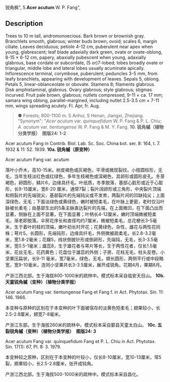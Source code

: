锐角枫",
5.**Acer acutum** W. P. Fang",

## Description
Trees to 10 m tall, andromonoecious. Bark brown or brownish gray. Branchlets smooth, glabrous; winter buds brown, ovoid; scales 6, margin ciliate. Leaves deciduous; petiole 4-12 cm, puberulent near apex when young, glabrescent; leaf blade adaxially dark green, ovate or ovate-oblong, 8-15 × 6-12 cm, papery, abaxially pubescent when young, adaxially glabrous, base cordate or subcordate, (5 or)7-lobed; lobes broadly ovate or triangular, middle lobe and lateral lobes usually acuminate apically. Inflorescence terminal, corymbose, puberulent; peduncles 3-5 mm, from leafy branchlets, appearing with development of leaves. Sepals 5, oblong. Petals 5, linear-oblanceolate or obovate. Stamens 8; filaments glabrous. Disk amphistaminal, glabrous. Ovary glabrous; style glabrous; stigmas incurved. Fruit pale brown, glabrous; nutlets compressed, 9-11 × ca. 17 mm; samara wing oblong, parallel-margined, including nutlet 2.5-3.5 cm × 7-11 mm, wings spreading acutely. Fl. Apr, fr. Aug.

> ● Forests; 800-1100 m. S Anhui, S Henan, Jiangxi, Zhejiang.
  "Synonym": "*Acer acutum* var. *quinquefidum* W. P. Fang &amp; P. L. Chiu; *A. acutum* var. *tientungense* W. P. Fang &amp; M. Y. Fang.
**10. 锐角槭（植物分类学报）　图版24: 1-2**

Acer acutum Fang in Contrib. Biol. Lab. Sc. Soc. China bot. ser. 8: 164, t. 7. 1932 & 11: 52. 1939.
**10a. 锐角槭（原变种）**

Acer acutum Fang var. acutum

落叶小乔木，高10-15米。树皮褐色或灰褐色，平滑或微现裂纹。小枝圆柱形，无毛，当年生枝淡红色或红绿色，多年生枝褐色或深褐色，具卵形或圆形皮孔。冬芽褐色，卵圆形，鳞片6，边缘具纤毛。叶纸质，冬季脱落，基部心脏形或近于心脏形，长9-15厘米，宽6-20 厘米，通常7裂；裂片阔卵形或三角形，中央裂片顶端和侧裂片的先端锐尖，基部裂片的先端钝尖或不发育，两裂片间的凹缺钝尖；上面深绿色，无毛；下面淡绿色或黄绿色，嫩时被短柔毛，在叶脉上更密，老时仅沿叶脉被长柔毛；由基部生出的5条主脉直达裂片的先端，在上面微凹，在下面凸出而显著，侧脉在上面不显著，在下面显著；叶柄长4-12厘米，嫩时顶端微被短柔毛，渐老即脱落。伞房花序长和直径均约7厘米，微被短柔毛，总花梗长3-5毫米，生于着叶的枝的顶端，嫩叶初长时开花；花黄绿色，杂性，雄花与两性花同株；萼片5，长圆形，先端钝形，边缘具纤毛，外侧微被疏柔毛，长2.8-3.2毫米，宽1.8-2毫米；花瓣5，线状倒披针形或倒卵形，先端钝，无毛，长3-3.5毫米，宽0.5-1毫米；雄蕊8，生于雄花者与萼片等长，生于两性花者，仅长1.5毫米，花丝无毛，花药黄色；花盘位于雄蕊的外侧；子房、花柱无毛，柱头反卷。小坚果压扁状，长9-11 毫米，宽7毫米，绿色，无毛，翅长圆形，两侧平行或中段略宽，宽9-10毫米，连同小坚果共长3-3.5厘米，展开成锐角。花期4月，果期8月。

产浙江西北部。生于海拔800-1000米的疏林中。模式标本采自临安天目山。
**10b. 天童锐角槭（变种）（植物分类学报）**

Acer acutum Fang var. tientungense Fang et Fang f. in Act. Phytotax. Sin. 11: 146. 1966.

本变种与原种的区别在于本变种的叶下面被宿存的淡黄色短柔毛；翅果较小，长2.5-2.8厘米，翅宽7-8毫米。

产浙江东部。生于海拔260米的疏林中。模式标本采自鄞县天童太白山。
**10c. 五裂锐角槭（变种）（植物分类学报）　图版24: 3**

Acer acutum Fang var. quinquefidum Fang et P. L. Chiu in Act. Phytotax. Sin. 17(1): 67, Pl. 8: 3. 1979.

本变种较之原种，区别在于本变种的叶较小，仅长8-10厘米，宽10-13厘米，常5裂，翅果较小，长2.5-2.8厘米，张开成钝角。

产浙江西北部。生于海拔500-1000米的疏林中。模式标本采自昌化。
